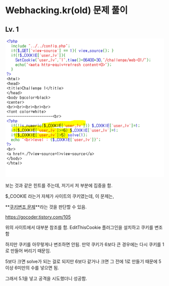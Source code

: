 # Webhacking.kr(old) 문제 풀이

## Lv. 1

![lv1_1](webhancking.kr/lv1_1.PNG)

보는 것과 같은 힌트를 주는데, 저기서 저 부분에 집중을 함.

$_COOKIE 라는거 자체가 사이트의 쿠키였는데, 이 문제는,

**<u>쿠키변조 문제</u>**라는 것을 판단할 수 있음.

https://gocoder.tistory.com/105

위의 사이트에서 대부분 참조를 함. EditThisCookie 플러그인을 설치하고 쿠키를 변조 함

하지만 쿠키를 아무렇게나 변조하면 안됨. 만약 쿠키가 6보다 큰 경우에는 다시 쿠키를 1로 만들어 버리기 때문임.

5보다 크면 solve가 되는 걸로 되지만 6보다 같거나 크면 그 전에 1로 만들기 때문에 5이상 6미만의 수를 넣으면 됨.

그래서 5.1을 넣고 공격을 시도했더니 성공함.









